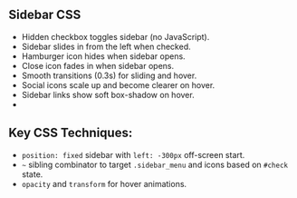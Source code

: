 ## Sidebar CSS

- Hidden checkbox toggles sidebar (no JavaScript).
- Sidebar slides in from the left when checked.
- Hamburger icon hides when sidebar opens.
- Close icon fades in when sidebar opens.
- Smooth transitions (0.3s) for sliding and hover.
- Social icons scale up and become clearer on hover.
- Sidebar links show soft box-shadow on hover.
- 

## Key CSS Techniques:

- `position: fixed` sidebar with `left: -300px` off-screen start.
- `~` sibling combinator to target `.sidebar_menu` and icons based on `#check` state.
- `opacity` and `transform` for hover animations.

